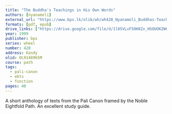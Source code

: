 ```yaml
---
title: "The Buddha's Teachings in His Own Words"
authors: [nyanamoli]
external_url: "https://www.bps.lk/olib/wh/wh428_Nyanamoli_Buddhas-Teaching-In-His-Own-Words.html"
formats: [pdf, epub]
drive_links: ["https://drive.google.com/file/d/1l8SVLvF5OH8Zx_HSOUOKZW6S24OewmH-/view?usp=drivesdk", "https://drive.google.com/file/d/1DcSy5oQEm9RQqdDOBRTLbvk0XKceH8rv/view?usp=drivesdk"]
year: 1999
publisher: bps
series: wheel
number: 428
address: Kandy
olid: OL9148965M
course: path
tags:
  - pali-canon
  - ebts
  - function
pages: 40
---
```


A short anthology of texts from the Pali Canon framed by the Noble Eightfold Path. An excellent study guide.
